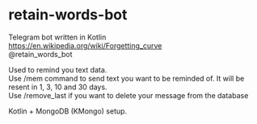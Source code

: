 # retain-words-bot<br>
Telegram bot written in Kotlin<br>
https://en.wikipedia.org/wiki/Forgetting_curve<br>
@retain_words_bot<br>

Used to remind you text data.<br>
Use /mem command to send text you want to be reminded of. It will be resent in 1, 3, 10 and 30 days.<br>
Use /remove_last if you want to delete your message from the database<br>

Kotlin + MongoDB (KMongo) setup.
